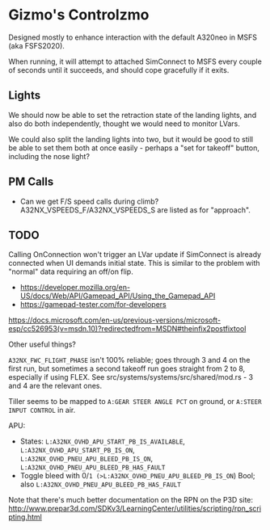 Gizmo's Controlzmo
==================

Designed mostly to enhance interaction with the default A320neo in MSFS (aka FSFS2020).

When running, it will attempt to attached SimConnect to MSFS every couple of seconds until it succeeds, and should cope gracefully if it exits.

Lights
------

We should now be able to set the retraction state of the landing lights, and also do both independently, thought we would need to monitor LVars.

We could also split the landing lights into two, but it would be good to still be able to set them both at once easily - perhaps a "set for takeoff" button, including the nose light?

PM Calls
--------

* Can we get F/S speed calls during climb? A32NX_VSPEEDS_F/A32NX_VSPEEDS_S are listed as for "approach".

TODO
----

Calling OnConnection won't trigger an LVar update if SimConnect is already connected when UI demands initial state.
This is similar to the problem with "normal" data requiring an off/on flip.

* https://developer.mozilla.org/en-US/docs/Web/API/Gamepad_API/Using_the_Gamepad_API
* https://gamepad-tester.com/for-developers	

https://docs.microsoft.com/en-us/previous-versions/microsoft-esp/cc526953(v=msdn.10)?redirectedfrom=MSDN#theinfix2postfixtool

Other useful things?

`A32NX_FWC_FLIGHT_PHASE` isn't 100% reliable; goes through 3 and 4 on the first run, but sometimes a second takeoff run goes straight from 2 to 8, especially if using FLEX.
See src/systems/systems/src/shared/mod.rs - 3 and 4 are the relevant ones.

Tiller seems to be mapped to `A:GEAR STEER ANGLE PCT` on ground, or `A:STEER INPUT CONTROL` in air.

APU:
* States: `L:A32NX_OVHD_APU_START_PB_IS_AVAILABLE`, `L:A32NX_OVHD_APU_START_PB_IS_ON`, `L:A32NX_OVHD_PNEU_APU_BLEED_PB_IS_ON`, `L:A32NX_OVHD_PNEU_APU_BLEED_PB_HAS_FAULT`
* Toggle bleed with 0/`1 (>L:A32NX_OVHD_PNEU_APU_BLEED_PB_IS_ON`) Bool; also `L:A32NX_OVHD_PNEU_APU_BLEED_PB_HAS_FAULT`

Note that there's much better documentation on the RPN on the P3D site:
http://www.prepar3d.com/SDKv3/LearningCenter/utilities/scripting/rpn_scripting.html
